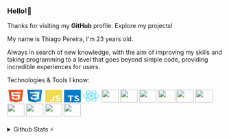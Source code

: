### Hello!👋

Thanks for visiting my **GitHub** profile. Explore my projects!

My name is Thiago Pereira, I'm 23 years old.

Always in search of new knowledge, with the aim of improving my skills and taking programming to a level that goes beyond simple code, providing incredible experiences for users.

Technologies & Tools I know:

<div style="display: inline_block">
  <img height="30" width="40" src="https://raw.githubusercontent.com/devicons/devicon/master/icons/html5/html5-original.svg">
  <img height="30" width="40" src="https://raw.githubusercontent.com/devicons/devicon/master/icons/css3/css3-original.svg">
  <img height="30" width="40" src="https://raw.githubusercontent.com/devicons/devicon/master/icons/javascript/javascript-plain.svg">
  <img height="30" width="40" src="https://raw.githubusercontent.com/devicons/devicon/master/icons/typescript/typescript-plain.svg">
  <img height="30" width="40" src="https://raw.githubusercontent.com/devicons/devicon/master/icons/react/react-original.svg">
  <img height="30" width="40" src="https://cdn.jsdelivr.net/gh/devicons/devicon/icons/nextjs/nextjs-original.svg" />
  <img height="30" width="40" src="https://cdn.jsdelivr.net/gh/devicons/devicon@latest/icons/vitejs/vitejs-original.svg" />
  <img height="30" width="40" src="https://cdn.jsdelivr.net/gh/devicons/devicon@latest/icons/tailwindcss/tailwindcss-original.svg" />
  <img height="30" width="40" src="https://cdn.jsdelivr.net/gh/devicons/devicon/icons/nodejs/nodejs-original.svg" />
  <img height="30" width="40" src="https://cdn.jsdelivr.net/gh/devicons/devicon@latest/icons/mysql/mysql-original.svg" />
  <img height="30" width="40" src="https://cdn.jsdelivr.net/gh/devicons/devicon/icons/postgresql/postgresql-original-wordmark.svg" />
  <img height="30" width="40" src="https://cdn.jsdelivr.net/gh/devicons/devicon@latest/icons/supabase/supabase-original.svg" />
  <img height="30" width="40" src="https://cdn.jsdelivr.net/gh/devicons/devicon@latest/icons/prisma/prisma-original.svg" />
  <img height="30" width="40" src="https://cdn.jsdelivr.net/gh/devicons/devicon@latest/icons/docker/docker-plain.svg" />
  <img height="30" width="40" src="https://cdn.jsdelivr.net/gh/devicons/devicon@latest/icons/figma/figma-original.svg" />
</div>

<br>

<details>
  <summary>Github Stats ⚡</summary>
  
  <a href="#">![Github stats](https://github-readme-stats.vercel.app/api?username=thiagop90&theme=github_dark_dimmed&count_private=true&hide_border=true&line_height=20)</a>
  <a href="#">![Top Langs](https://github-readme-stats.vercel.app/api/top-langs/?username=thiagop90&layout=compact&theme=github_dark_dimmed&count_private=true&hide_border=true)</a>
</details>
